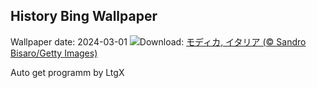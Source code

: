 ## History Bing Wallpaper
Wallpaper date: 2024-03-01
![](https://www.bing.com/th?id=OHR.ModicaItaly_JA-JP0616823869_UHD.jpg&w=1000)Download: [モディカ, イタリア (© Sandro Bisaro/Getty Images)](https://www.bing.com/th?id=OHR.ModicaItaly_JA-JP0616823869_UHD.jpg)

Auto get programm by LtgX
